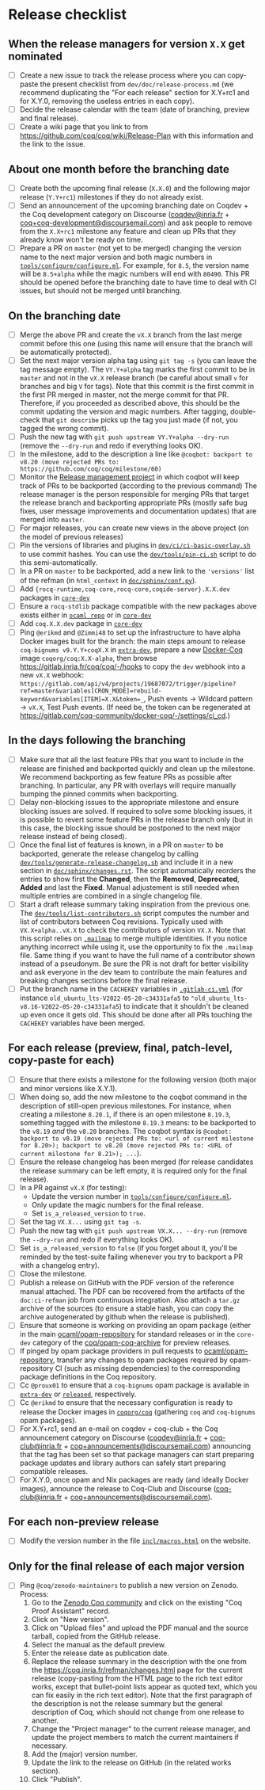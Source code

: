 # Release checklist #

## When the release managers for version `X.X` get nominated ##

- [ ] Create a new issue to track the release process where you can copy-paste the present checklist from `dev/doc/release-process.md` (we recommend duplicating the "For each release" section for X.Y+rc1 and for X.Y.0, removing the useless entries in each copy).
- [ ] Decide the release calendar with the team (date of branching, preview and final release).
- [ ] Create a wiki page that you link to from https://github.com/coq/coq/wiki/Release-Plan with this information and the link to the issue.

## About one month before the branching date ##

- [ ] Create both the upcoming final release (`X.X.0`) and the following major release (`Y.Y+rc1`) milestones if they do not already exist.
- [ ] Send an announcement of the upcoming branching date on Coqdev + the Coq development category on Discourse (coqdev@inria.fr + coq+coq-development@discoursemail.com) and ask people to remove from the `X.X+rc1` milestone any feature and clean up PRs that they already know won't be ready on time.
- [ ] Prepare a PR on `master` (not yet to be merged) changing the version name to the next major version and both magic numbers in [`tools/configure/configure.ml`](../../tools/configure/configure.ml). For example, for `8.5`, the version name will be `8.5+alpha` while the magic numbers will end with `80490`.
  This PR should be opened before the branching date to have time to deal with CI issues, but should not be merged until branching.

## On the branching date ##

- [ ] Merge the above PR and create the `vX.X` branch from the last merge commit before this one (using this name will ensure that the branch will be automatically protected).
- [ ] Set the next major version alpha tag using `git tag -s` (you can leave the tag message empty).  The `VY.Y+alpha` tag marks the first commit to be in `master` and not in the `vX.X` release branch (be careful about small `v` for branches and big `V` for tags). Note that this commit is the first commit in the first PR merged in master, not the merge commit for that PR. Therefore, if you proceeded as described above, this should be the commit updating the version and magic numbers.  After tagging, double-check that `git describe` picks up the tag you just made (if not, you tagged the wrong commit).
- [ ] Push the new tag with `git push upstream VY.Y+alpha --dry-run` (remove the `--dry-run` and redo if everything looks OK).
- [ ] In the milestone, add to the description a line like `@coqbot: backport to v8.20 (move rejected PRs to: https://github.com/coq/coq/milestone/60)`
- [ ] Monitor the [Release management project](https://github.com/orgs/coq/projects/11) in which coqbot will keep track of PRs to be backported (according to the previous command)
  The release manager is the person responsible for merging PRs that target the release branch and backporting appropriate PRs (mostly safe bug fixes, user message improvements and documentation updates) that are merged into `master`.
- [ ] For major releases, you can create new views in the above project (on the model of previous releases)
- [ ] Pin the versions of libraries and plugins in [`dev/ci/ci-basic-overlay.sh`](../ci/ci-basic-overlay.sh) to use commit hashes. You can use the [`dev/tools/pin-ci.sh`](../tools/pin-ci.sh) script to do this semi-automatically.
- [ ] In a PR on `master` to be backported, add a new link to the `'versions'` list of the refman (in `html_context` in [`doc/sphinx/conf.py`](../../doc/sphinx/conf.py)).
- [ ] Add `{rocq-runtime,coq-core,rocq-core,coqide-server}.X.X.dev` packages in [`core-dev`](https://github.com/coq/opam-coq-archive/tree/master/core-dev)
- [ ] Ensure a `rocq-stdlib` package compatible with the new packages above exists either in [`ocaml repo`](https://github.com/ocaml/opam-repository) or in [`core-dev`](https://github.com/coq/opam-coq-archive/tree/master/core-dev)
- [ ] Add `coq.X.X.dev` package in [`core-dev`](https://github.com/coq/opam-coq-archive/tree/master/core-dev)
- [ ] Ping `@erikmd` and `@Zimmi48` to set up the infrastructure to have alpha Docker images built for the branch: the main steps amount to release `coq-bignums v9.Y.Y+coqX.X` in [`extra-dev`](https://github.com/coq/opam-coq-archive/tree/master/extra-dev), prepare a new [Docker-Coq](https://github.com/coq-community/docker-coq) image `coqorg/coq:X.X-alpha`, then browse <https://gitlab.inria.fr/coq/coq/-/hooks> to copy the `dev` webhook into a new `vX.X` webhook: `https://gitlab.com/api/v4/projects/19687072/trigger/pipeline?ref=master&variables[CRON_MODE]=rebuild-keyword&variables[ITEM]=X.X&token=_`, Push events → Wildcard pattern → `vX.X`, Test Push events. (If need be, the token can be regenerated at <https://gitlab.com/coq-community/docker-coq/-/settings/ci_cd>.)

## In the days following the branching ##

- [ ] Make sure that all the last feature PRs that you want to include in the release are finished and backported quickly and clean up the milestone.  We recommend backporting as few feature PRs as possible after branching.  In particular, any PR with overlays will require manually bumping the pinned commits when backporting.
- [ ] Delay non-blocking issues to the appropriate milestone and ensure blocking issues are solved. If required to solve some blocking issues, it is possible to revert some feature PRs in the release branch only (but in this case, the blocking issue should be postponed to the next major release instead of being closed).
- [ ] Once the final list of features is known, in a PR on `master` to be backported, generate the release changelog by calling [`dev/tools/generate-release-changelog.sh`](../tools/generate-release-changelog.sh) and include it in a new section in [`doc/sphinx/changes.rst`](../../doc/sphinx/changes.rst).
  The script automatically reorders the entries to show first the **Changed**, then the **Removed**, **Deprecated**, **Added** and last the **Fixed**. Manual adjustement is still needed when multiple entries are combined in a single changelog file.
- [ ] Start a draft release summary taking inspiration from the previous one.
  The [`dev/tools/list-contributors.sh`](../tools/list-contributors.sh) script computes the number and list of contributors between Coq revisions. Typically used with `VX.X+alpha..vX.X` to check the contributors of version `VX.X`.
  Note that this script relies on [`.mailmap`](../../.mailmap) to merge multiple identities.  If you notice anything incorrect while using it, use the opportunity to fix the `.mailmap` file.  Same thing if you want to have the full name of a contributor shown instead of a pseudonym.
Be sure the PR is not draft for better visibility and ask everyone in the dev team to contribute the main features and breaking changes sections before the final release.
- [ ] Put the branch name in the `CACHEKEY` variables in [`.gitlab-ci.yml`](../../.gitlab-ci.yml) (for instance ``old_ubuntu_lts-V2022-05-20-c34331afa5`` to ``"old_ubuntu_lts-v8.16-V2022-05-20-c34331afa5``) to indicate that it shouldn't be cleaned up even once it gets old. This should be done after all PRs touching the `CACHEKEY` variables have been merged.

## For each release (preview, final, patch-level, copy-paste for each) ##

- [ ] Ensure that there exists a milestone for the following version (both major and minor versions like X.Y.1).
- [ ] When doing so, add the new milestone to the coqbot command in the description of still-open previous milestones. For instance, when creating a milestone `8.20.1`, if there is an open milestone `8.19.3`, something tagged with the milestone `8.19.3` means: to be backported to the `v8.19` *and* the `v8.20` branches. The coqbot syntax is `@coqbot: backport to v8.19 (move rejected PRs to: <url of current milestone for 8.20>); backport to v8.20 (move rejected PRs to: <URL of current milestone for 8.21>); ...`).
- [ ] Ensure the release changelog has been merged (for release candidates the release summary can be left empty, it is required only for the final release).
- [ ] In a PR against `vX.X` (for testing):
  - Update the version number in [`tools/configure/configure.ml`](../../tools/configure/configure.ml).
  - Only update the magic numbers for the final release.
  - Set `is_a_released_version` to `true`.
- [ ] Set the tag `VX.X...` using `git tag -s`.
- [ ] Push the new tag with `git push upstream VX.X... --dry-run` (remove the `--dry-run` and redo if everything looks OK).
- [ ] Set `is_a_released_version` to `false` (if you forget about it, you'll be reminded by the test-suite failing whenever you try to backport a PR with a changelog entry).
- [ ] Close the milestone.
- [ ] Publish a release on GitHub with the PDF version of the reference manual attached. The PDF can be recovered from the artifacts of the `doc:ci-refman` job from continuous integration. Also attach a `tar.gz` archive of the sources (to ensure a stable hash, you can copy the archive autogenerated by github when the release is published).
- [ ] Ensure that someone is working on providing an opam package (either in the main [ocaml/opam-repository](https://github.com/ocaml/opam-repository) for standard releases or in the `core-dev` category of the [coq/opam-coq-archive](https://github.com/coq/opam-coq-archive) for preview releases.
- [ ] If pinged by opam package providers in pull requests to [ocaml/opam-repository](https://github.com/ocaml/opam-repository), transfer any changes to opam packages required by opam-repository CI (such as missing dependencies) to the corresponding package definitions in the Coq repository.
- [ ] Cc `@proux01` to ensure that a `coq-bignums` opam package is available in [`extra-dev`](https://github.com/coq/opam-coq-archive/tree/master/extra-dev) or [`released`](https://github.com/coq/opam-coq-archive/tree/master/released), respectively.
- [ ] Cc `@erikmd` to ensure that the necessary configuration is ready to release the Docker images in [`coqorg/coq`](https://hub.docker.com/r/coqorg/coq) (gathering `coq` and `coq-bignums` opam packages).
- [ ] For X.Y+rc1, send an e-mail on coqdev + coq-club + the Coq announcement category on Discourse (coqdev@inria.fr + coq-club@inria.fr + coq+announcements@discoursemail.com) announcing that the tag has been set so that package managers can start preparing package updates and library authors can safely start preparing compatible releases.
- [ ] For X.Y.0, once opam and Nix packages are ready (and ideally Docker images), announce the release to Coq-Club and Discourse (coq-club@inria.fr + coq+announcements@discoursemail.com).

## For each non-preview release ##

- [ ] Modify the version number in the file [`incl/macros.html`](https://github.com/coq/www/blob/master/incl/macros.html) on the website.

## Only for the final release of each major version ##

- [ ] Ping `@coq/zenodo-maintainers` to publish a new version on Zenodo.
  Process:
  1. Go to the [Zenodo Coq community](https://zenodo.org/communities/rocq-prover) and click on the existing "Coq Proof Assistant" record.
  2. Click on "New version".
  3. Click on "Upload files" and upload the PDF manual and the source tarball, copied from the GitHub release.
  4. Select the manual as the default preview.
  5. Enter the release date as publication date.
  6. Replace the release summary in the description with the one from the https://coq.inria.fr/refman/changes.html page for the current release (copy-pasting from the HTML page to the rich text editor works, except that bullet-point lists appear as quoted text, which you can fix easily in the rich text editor). Note that the first paragraph of the description is not the release summary but the general description of Coq, which should not change from one release to another.
  7. Change the "Project manager" to the current release manager, and update the project members to match the current maintainers if necessary.
  8. Add the (major) version number.
  9. Update the link to the release on GitHub (in the related works section).
  10. Click "Publish".
